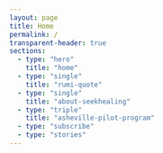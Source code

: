 ```yaml
---
layout: page
title: Home
permalink: /
transparent-header: true
sections:
  - type: "hero"
    title: "home"
  - type: "single"
    title: "rumi-quote"
  - type: "single"
    title: "about-seekhealing"
  - type: "triple"
    title: "asheville-pilot-program"
  - type: "subscribe"
  - type: "stories"
---
```

